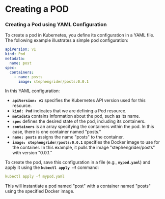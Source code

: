 # Creating a POD

### Creating a Pod using YAML Configuration

To create a pod in Kubernetes, you define its configuration in a YAML file. The following example illustrates a simple pod configuration:

```yaml
apiVersion: v1
kind: Pod
metadata:
  name: post
spec:
  containers:
    - name: posts
      image: stephengrider/posts:0.0.1
```

In this YAML configuration:

- **`apiVersion: v1`** specifies the Kubernetes API version used for this resource.
- **`kind: Pod`** indicates that we are defining a Pod resource.
- **`metadata`** contains information about the pod, such as its name.
- **`spec`** defines the desired state of the pod, including its containers.
- **`containers`** is an array specifying the containers within the pod. In this case, there is one container named "posts."
- **`name: posts`** assigns the name "posts" to the container.
- **`image: stephengrider/posts:0.0.1`** specifies the Docker image to use for the container. In this example, it pulls the image "stephengrider/posts" with version "0.0.1."

To create the pod, save this configuration in a file (e.g., **`mypod.yaml`**) and apply it using the **`kubectl apply -f`** command:

```yaml
kubectl apply -f mypod.yaml
```

This will instantiate a pod named "post" with a container named "posts" using the specified Docker image.